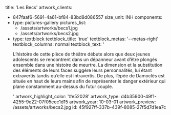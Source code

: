 title: 'Les Becs'
artwork_clients:
  - 847faaf6-5691-4a61-bf84-83bd8d086557
size_unit: INH
components:
  -
    type: pictures-gallery
    pictures_list:
      - /assets/artworks/becs1.jpg
      - /assets/artworks/becs2.jpg
  -
    type: textblock
    textblock_title: 'true'
    textblock_metas: '--metas-right'
    textblock_columns: normal
    textblock_text: '<p>L’histoire de cette pièce de théâtre débute alors que deux jeunes adolescents se rencontrent dans un dépanneur avant d’être plongés ensemble dans une histoire de meurtre.&nbsp;La dimension et la substitution des éléments de leurs faces&nbsp;suggère leurs personnalités, lui étant extravertis tandis qu’elle est intravertis. De plus, l’épée de Damoclès est située en haut de leurs mains afin de représenter le danger extérieur qui plane constamment au-dessus du futur couple.</p>'
artwork_highlight_color: '#e52028'
artwork_type: d4b35900-49f1-4255-9e22-07f05eec1d15
artwork_year: 10-03-01
artwork_preview: /assets/artworks/becs2.jpg
id: 45f927ff-337b-439f-8085-27f5d7d1ea7c
